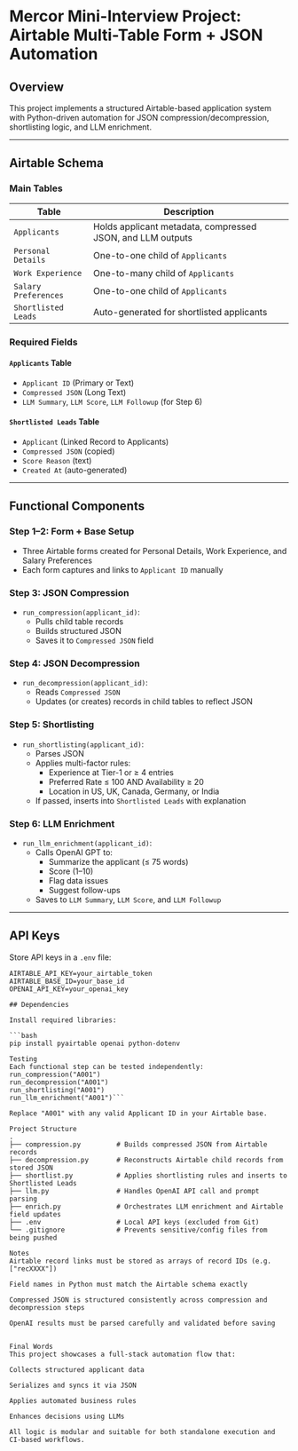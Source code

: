 # Mercor Mini-Interview Project: Airtable Multi-Table Form + JSON Automation

## Overview

This project implements a structured Airtable-based application system with Python-driven automation for JSON compression/decompression, shortlisting logic, and LLM enrichment.

---

## Airtable Schema

### Main Tables

| Table               | Description                                      |
|---------------------|--------------------------------------------------|
| `Applicants`        | Holds applicant metadata, compressed JSON, and LLM outputs |
| `Personal Details`  | One-to-one child of `Applicants`                 |
| `Work Experience`   | One-to-many child of `Applicants`                |
| `Salary Preferences`| One-to-one child of `Applicants`                 |
| `Shortlisted Leads` | Auto-generated for shortlisted applicants        |

### Required Fields

#### `Applicants` Table

- `Applicant ID` (Primary or Text)
- `Compressed JSON` (Long Text)
- `LLM Summary`, `LLM Score`, `LLM Followup` (for Step 6)

#### `Shortlisted Leads` Table

- `Applicant` (Linked Record to Applicants)
- `Compressed JSON` (copied)
- `Score Reason` (text)
- `Created At` (auto-generated)

---

## Functional Components

### Step 1–2: Form + Base Setup

- Three Airtable forms created for Personal Details, Work Experience, and Salary Preferences
- Each form captures and links to `Applicant ID` manually

### Step 3: JSON Compression

- `run_compression(applicant_id)`:
  - Pulls child table records
  - Builds structured JSON
  - Saves it to `Compressed JSON` field

### Step 4: JSON Decompression

- `run_decompression(applicant_id)`:
  - Reads `Compressed JSON`
  - Updates (or creates) records in child tables to reflect JSON

### Step 5: Shortlisting

- `run_shortlisting(applicant_id)`:
  - Parses JSON
  - Applies multi-factor rules:
    - Experience at Tier-1 or ≥ 4 entries
    - Preferred Rate ≤ 100 AND Availability ≥ 20
    - Location in US, UK, Canada, Germany, or India
  - If passed, inserts into `Shortlisted Leads` with explanation

### Step 6: LLM Enrichment

- `run_llm_enrichment(applicant_id)`:
  - Calls OpenAI GPT to:
    - Summarize the applicant (≤ 75 words)
    - Score (1–10)
    - Flag data issues
    - Suggest follow-ups
  - Saves to `LLM Summary`, `LLM Score`, and `LLM Followup`

---

## API Keys

Store API keys in a `.env` file:

```env
AIRTABLE_API_KEY=your_airtable_token
AIRTABLE_BASE_ID=your_base_id
OPENAI_API_KEY=your_openai_key

## Dependencies

Install required libraries:

```bash
pip install pyairtable openai python-dotenv

Testing
Each functional step can be tested independently:
run_compression("A001")
run_decompression("A001")
run_shortlisting("A001")
run_llm_enrichment("A001")```

Replace "A001" with any valid Applicant ID in your Airtable base.

Project Structure
.
├── compression.py         # Builds compressed JSON from Airtable records
├── decompression.py       # Reconstructs Airtable child records from stored JSON
├── shortlist.py           # Applies shortlisting rules and inserts to Shortlisted Leads
├── llm.py                 # Handles OpenAI API call and prompt parsing
├── enrich.py              # Orchestrates LLM enrichment and Airtable field updates
├── .env                   # Local API keys (excluded from Git)
└── .gitignore             # Prevents sensitive/config files from being pushed

Notes
Airtable record links must be stored as arrays of record IDs (e.g. ["recXXXX"])

Field names in Python must match the Airtable schema exactly

Compressed JSON is structured consistently across compression and decompression steps

OpenAI results must be parsed carefully and validated before saving


Final Words
This project showcases a full-stack automation flow that:

Collects structured applicant data

Serializes and syncs it via JSON

Applies automated business rules

Enhances decisions using LLMs

All logic is modular and suitable for both standalone execution and CI-based workflows.


